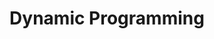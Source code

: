 ---
title: "Dynamic Programming"
category: "algorithms"
displayOrder: -100
version: "v1"
notoc: false
---